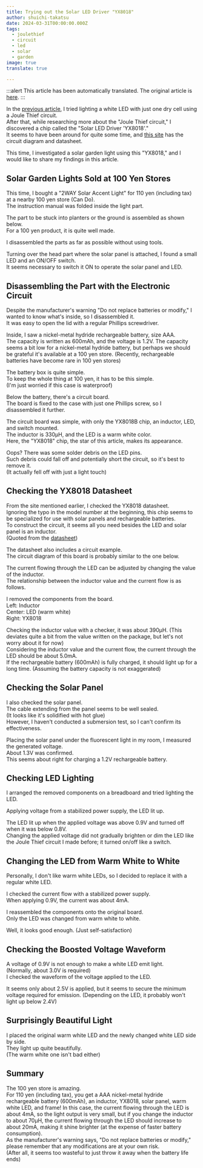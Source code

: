 ```yaml
---
title: Trying out the Solar LED Driver "YX8018"
author: shuichi-takatsu
date: 2024-03-31T00:00:00.000Z
tags:
  - joulethief
  - circuit
  - led
  - solar
  - garden
image: true
translate: true

---
```


:::alert
This article has been automatically translated.
The original article is [here](https://developer.mamezou-tech.com/blogs/2024/03/31/solar-garden-light-by-joule-thief-circuit/).
:::



In the [previous article](/blogs/2024/03/21/light-up-led-by-joule-thief-circuit/), I tried lighting a white LED with just one dry cell using a Joule Thief circuit.  
After that, while researching more about the "Joule Thief circuit," I discovered a chip called the "Solar LED Driver 'YX8018'."  
It seems to have been around for quite some time, and [this site](https://github.com/mcauser/YX8018-solar-led-driver) has the circuit diagram and datasheet.

This time, I investigated a solar garden light using this "YX8018," and I would like to share my findings in this article.

## Solar Garden Lights Sold at 100 Yen Stores

This time, I bought a "2WAY Solar Accent Light" for 110 yen (including tax) at a nearby 100 yen store (Can Do).  
The instruction manual was folded inside the light part.  

The part to be stuck into planters or the ground is assembled as shown below.  
For a 100 yen product, it is quite well made.  

I disassembled the parts as far as possible without using tools.  

Turning over the head part where the solar panel is attached, I found a small LED and an ON/OFF switch.  
It seems necessary to switch it ON to operate the solar panel and LED.  

## Disassembling the Part with the Electronic Circuit

Despite the manufacturer's warning "Do not replace batteries or modify," I wanted to know what's inside, so I disassembled it.  
It was easy to open the lid with a regular Phillips screwdriver.  

Inside, I saw a nickel-metal hydride rechargeable battery, size AAA.  
The capacity is written as 600mAh, and the voltage is 1.2V. The capacity seems a bit low for a nickel-metal hydride battery, but perhaps we should be grateful it's available at a 100 yen store. (Recently, rechargeable batteries have become rare in 100 yen stores)

The battery box is quite simple.  
To keep the whole thing at 100 yen, it has to be this simple.  
(I'm just worried if this case is waterproof)

Below the battery, there's a circuit board.  
The board is fixed to the case with just one Phillips screw, so I disassembled it further.  

The circuit board was simple, with only the YX8018B chip, an inductor, LED, and switch mounted.  
The inductor is 330μH, and the LED is a warm white color.  
Here, the "YX8018" chip, the star of this article, makes its appearance.  

Oops? There was some solder debris on the LED pins.  
Such debris could fall off and potentially short the circuit, so it's best to remove it.  
(It actually fell off with just a light touch)  

## Checking the YX8018 Datasheet

From the site mentioned earlier, I checked the YX8018 datasheet.  
Ignoring the typo in the model number at the beginning, this chip seems to be specialized for use with solar panels and rechargeable batteries.  
To construct the circuit, it seems all you need besides the LED and solar panel is an inductor.  
(Quoted from the [datasheet](https://github.com/mcauser/YX8018-solar-led-driver/blob/master/datasheets/YX8018-datasheet-2.pdf))  

The datasheet also includes a circuit example.  
The circuit diagram of this board is probably similar to the one below.  

The current flowing through the LED can be adjusted by changing the value of the inductor.  
The relationship between the inductor value and the current flow is as follows.  

I removed the components from the board.  
Left: Inductor  
Center: LED (warm white)  
Right: YX8018  

Checking the inductor value with a checker, it was about 390μH. (This deviates quite a bit from the value written on the package, but let's not worry about it for now)  
Considering the inductor value and the current flow, the current through the LED should be about 5.0mA.  
If the rechargeable battery (600mAh) is fully charged, it should light up for a long time. (Assuming the battery capacity is not exaggerated)

## Checking the Solar Panel

I also checked the solar panel.  
The cable extending from the panel seems to be well sealed.  
(It looks like it's solidified with hot glue)  
However, I haven't conducted a submersion test, so I can't confirm its effectiveness.  

Placing the solar panel under the fluorescent light in my room, I measured the generated voltage.  
About 1.3V was confirmed.  
This seems about right for charging a 1.2V rechargeable battery.  

## Checking LED Lighting

I arranged the removed components on a breadboard and tried lighting the LED.  

Applying voltage from a stabilized power supply, the LED lit up.  

The LED lit up when the applied voltage was above 0.9V and turned off when it was below 0.8V.  
Changing the applied voltage did not gradually brighten or dim the LED like the Joule Thief circuit I made before; it turned on/off like a switch.  

## Changing the LED from Warm White to White

Personally, I don't like warm white LEDs, so I decided to replace it with a regular white LED.  

I checked the current flow with a stabilized power supply.  
When applying 0.9V, the current was about 4mA.  

I reassembled the components onto the original board.  
Only the LED was changed from warm white to white.  

Well, it looks good enough. (Just self-satisfaction)

## Checking the Boosted Voltage Waveform

A voltage of 0.9V is not enough to make a white LED emit light.  
(Normally, about 3.0V is required)  
I checked the waveform of the voltage applied to the LED.  

It seems only about 2.5V is applied, but it seems to secure the minimum voltage required for emission. (Depending on the LED, it probably won't light up below 2.4V)

## Surprisingly Beautiful Light

I placed the original warm white LED and the newly changed white LED side by side.  
They light up quite beautifully.  
(The warm white one isn't bad either)  

## Summary

The 100 yen store is amazing.  
For 110 yen (including tax), you get a AAA nickel-metal hydride rechargeable battery (600mAh), an inductor, YX8018, solar panel, warm white LED, and frame!
In this case, the current flowing through the LED is about 4mA, so the light output is very small, but if you change the inductor to about 70μH, the current flowing through the LED should increase to about 20mA, making it shine brighter (at the expense of faster battery consumption).  
As the manufacturer's warning says, "Do not replace batteries or modify," please remember that any modifications are at your own risk.  
(After all, it seems too wasteful to just throw it away when the battery life ends)
